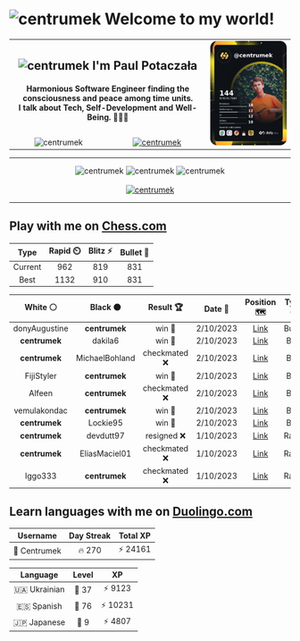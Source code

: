 <h1>
  <img
    src="https://emojis.slackmojis.com/emojis/images/1531849430/4246/blob-sunglasses.gif"
    width="30"
    alt="centrumek"
  />
  Welcome to my world!
</h1>

<table>
  <tbody>
    <tr>
      <td align="center" width="70%" colspan="2">
        <h2>
          <img
            src="https://raw.githubusercontent.com/MartinHeinz/MartinHeinz/master/wave.gif"
            width="30px"
            alt="centrumek"
          />
          I'm Paul Potaczała
        </h2>
        <h4>
          Harmonious Software Engineer finding the consciousness and peace among time units.
          <br/>
          I talk about Tech, Self-Development and Well-Being. 🌿🧘🚀
        </h4>
      </td>
      <td width="30%" rowspan="2">
        <a href="https://app.daily.dev/centrumek">
          <img
            src="./devcard.png"
            alt="centrumek"
          />
        </a>
      </td>
    </tr>
    <tr align="center">
      <td>
        <img
          src="https://komarev.com/ghpvc/?username=centrumek&label=visitors&color=0e75b6&style=flat"
          alt="centrumek"
        >
      </td>
      <td>
        <a href="https://stackoverflow.com/users/14496012/centrumek">
          <img
            src="https://stackoverflow.com/users/flair/14496012.png?theme=dark"
            alt="centrumek"
          >
        </a>
      </td>
    </tr>
  </tbody>
</table>

---
<div align="center">
  <img 
    src="https://github-readme-stats.vercel.app/api?username=centrumek&show_icons=true&count_private=true&theme=dark&hide_border=true&hide=issues,contribs&bg_color=00000000"
    alt="centrumek"
  />
  <img
    src="https://github-readme-stats.vercel.app/api/top-langs/?username=centrumek&layout=compact&hide_border=true&theme=dark&bg_color=00000000&langs_count=6&exclude_repo=air-statistic-app"
    alt="centrumek"
  />
  <img 
    src="https://github-readme-streak-stats.herokuapp.com?user=centrumek&theme=dark&hide_border=true&background=FFFFFF00"
    alt="centrumek"
  />
  <br/>
  <br/>
  <a href="https://www.buymeacoffee.com/centrumek">
    <img
      src="https://cdn.buymeacoffee.com/buttons/v2/default-orange.png"
      height="50"
      width="210"
      alt="centrumek"
    />
  </a>
</div>

---

## Play with me on [Chess.com](https://www.chess.com/member/centrumek)

<div align="center">
<!--START_SECTION:chessStats-->
<!-- Automatically generated with https://github.com/Balastrong/chess-stats-action -->

| Type | Rapid ⏲️ | Blitz ⚡ | Bullet 🔫 |
|:---:|:---:|:---:|:---:|
| Current | 962 | 819 | 831 |
| Best | 1132 | 910 | 831 |

| White ⚪ | Black ⚫ | Result 🏆 | Date 📅 | Position 🗺️ | Type 🕕 |
|:---:|:---:|:---:|:---:|:---:|:---:|
| donyAugustine | **centrumek** | win 🥇 | 2/10/2023 | <a href="http://www.ee.unb.ca/cgi-bin/tervo/fen.pl?select=r4rk1/pp4p1/2pb3p/3Pn1pP/1P6/P1P5/3N1qB1/R2Q1K1R w - -">Link</a> | Bullet |
| **centrumek** | dakila6 | win 🥇 | 2/10/2023 | <a href="http://www.ee.unb.ca/cgi-bin/tervo/fen.pl?select=4R1k1/6pp/8/2p2Q2/8/1P2P2P/r4P2/2KR4 b - -">Link</a> | Blitz |
| **centrumek** | MichaelBohland | checkmated ❌ | 2/10/2023 | <a href="http://www.ee.unb.ca/cgi-bin/tervo/fen.pl?select=3rk3/6p1/1R1P3p/4p3/8/8/1P4PP/3r3K w - -">Link</a> | Blitz |
| FijiStyler | **centrumek** | win 🥇 | 2/10/2023 | <a href="http://www.ee.unb.ca/cgi-bin/tervo/fen.pl?select=5rk1/R1Q5/6pb/1p1P1q1p/1Pp5/5P2/6PP/6K1 w - -">Link</a> | Blitz |
| Alfeen | **centrumek** | checkmated ❌ | 2/10/2023 | <a href="http://www.ee.unb.ca/cgi-bin/tervo/fen.pl?select=3R1k1r/R5p1/1pN4p/1P2n3/8/8/2P2PPP/6K1 b - -">Link</a> | Blitz |
| vemulakondac | **centrumek** | win 🥇 | 2/10/2023 | <a href="http://www.ee.unb.ca/cgi-bin/tervo/fen.pl?select=2k1rb1r/p1pq2p1/1p6/6Q1/1n1p1B2/3P3P/PP1N1PP1/R4RK1 w - -">Link</a> | Blitz |
| **centrumek** | Lockie95 | win 🥇 | 2/10/2023 | <a href="http://www.ee.unb.ca/cgi-bin/tervo/fen.pl?select=6R1/5Q1k/5P1p/pp1p4/2p4P/P7/1PP5/2K5 b - -">Link</a> | Blitz |
| **centrumek** | devdutt97 | resigned ❌ | 1/10/2023 | <a href="http://www.ee.unb.ca/cgi-bin/tervo/fen.pl?select=r4rk1/bb3p1p/pp1p1qp1/3p4/3P2nN/4P3/PN4KP/1RB3R1 w - -">Link</a> | Rapid |
| **centrumek** | EliasMaciel01 | checkmated ❌ | 1/10/2023 | <a href="http://www.ee.unb.ca/cgi-bin/tervo/fen.pl?select=1r4k1/p4p2/6p1/q1Pp3p/4p2P/4P1P1/4BP2/KR6 w - -">Link</a> | Rapid |
| Iggo333 | **centrumek** | checkmated ❌ | 1/10/2023 | <a href="http://www.ee.unb.ca/cgi-bin/tervo/fen.pl?select=4R3/k1R3p1/pp3b2/P2r1p2/1P1p3p/6P1/5P1P/6K1 b - -">Link</a> | Rapid |

<!--END_SECTION:chessStats-->
</div>

## Learn languages with me on [Duolingo.com](https://www.duolingo.com/profile/Centrumek)

<div align="center">
<!--START_SECTION:duolingoStats-->
<!-- Automatically generated with https://github.com/centrumek/duolingo-readme-stats-->

| Username | Day Streak | Total XP |
|:---:|:---:|:---:|
| 👤 Centrumek | 🔥 270 | ⚡ 24161 |

| Language | Level | XP |
|:---:|:---:|:---:|
| 🇺🇦 Ukrainian | 👑 37 | ⚡ 9123 |
| 🇪🇸 Spanish | 👑 76 | ⚡ 10231 |
| 🇯🇵 Japanese | 👑 9 | ⚡ 4807 |

<!--END_SECTION:duolingoStats-->
</div>
<!--
**centrumek/centrumek** is a ✨ _special_ ✨ repository because its `README.md` (this file) appears on your GitHub profile.

Here are some ideas to get you started:

- 🔭 I’m currently working on ...
- 🌱 I’m currently learning ...
- 👯 I’m looking to collaborate on ...
- 🤔 I’m looking for help with ...
- 💬 Ask me about ...
- 📫 How to reach me: ...
- 😄 Pronouns: ...
- ⚡ Fun fact: ...
-->
